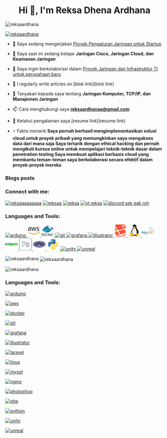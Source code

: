 <h1 align="center">Hi 👋, I'm Reksa Dhena Ardhana</h1>
<p align="left"> <img src="https://komarev.com/ghpvc/?username=reksaardhana&label=Profile%20views&color=0e75b6&style=flat" alt="reksaardhana" /> </p>

<p align="left"> <a href="https://github.com/ryo-ma/github-profile-trophy"><img src="https://github-profile-trophy.vercel.app/?username=reksaardhana" alt="reksaardhana" /></a> </p>


- 🔭 Saya sedang mengerjakan [Proyek Pengaturan Jaringan untuk Startup](https://brouwise.com)

- 🌱 Saya saat ini sedang belajar **Jaringan Cisco, Jaringan Cloud, dan Keamanan Jaringan**

- 👯 Saya ingin berkolaborasi dalam   [Proyek Jaringan dan Infrastruktur TI untuk perusahaan baru](https://github.com/reksaardhana/open-source-jaringan.git)

- 📝 I regularly write articles on [blok link](blok link)

- 💬 Tanyakan kepada saya tentang **Jaringan Komputer, TCP/IP, dan Manajemen Jaringan**

- 📫 Cara menghubungi saya **reksaardhanaa@gmail.com**

- 📄 Ketahui pengalaman saya [resume link](resume link)

- ⚡ Fakta menarik **Saya pernah berhasil mengimplementasikan solusi cloud untuk proyek pribadi yang memungkinkan saya mengakses data dari mana saja
Saya tertarik dengan ethical hacking dan pernah mengikuti kursus online untuk mempelajari teknik-teknik dasar dalam penetration testing
Saya membuat aplikasi berbasis cloud yang membantu teman-teman saya berkolaborasi secara efektif dalam proyek-proyek mereka**

### Blogs posts
<!-- BLOG-POST-LIST:START -->
<!-- BLOG-POST-LIST:END -->

<h3 align="left">Connect with me:</h3>
<p align="left">
<a href="https://twitter.com/ReksaArdhana" target="blank"><img align="center" src="https://raw.githubusercontent.com/rahuldkjain/github-profile-readme-generator/master/src/images/icons/Social/twitter.svg" alt="reksaaaaaaaaa" height="30" width="40" /></a>
<a href="https://fb.com/reksaa" target="blank"><img align="center" src="https://raw.githubusercontent.com/rahuldkjain/github-profile-readme-generator/master/src/images/icons/Social/facebook.svg" alt="reksaa" height="30" width="40" /></a>
<a href="https://instagram.com/reksa" target="blank"><img align="center" src="https://raw.githubusercontent.com/rahuldkjain/github-profile-readme-generator/master/src/images/icons/Social/instagram.svg" alt="reksa" height="30" width="40" /></a>
<a href="https://www.youtube.com/c/yt reksa" target="blank"><img align="center" src="https://raw.githubusercontent.com/rahuldkjain/github-profile-readme-generator/master/src/images/icons/Social/youtube.svg" alt="yt reksa" height="30" width="40" /></a>
<a href="https://discord.gg/discord sek gak roh" target="blank"><img align="center" src="https://raw.githubusercontent.com/rahuldkjain/github-profile-readme-generator/master/src/images/icons/Social/discord.svg" alt="discord sek gak roh" height="30" width="40" /></a>
</p>

<h3 align="left">Languages and Tools:</h3>
<p align="left"> <a href="https://www.arduino.cc/" target="_blank" rel="noreferrer"> <img src="https://cdn.worldvectorlogo.com/logos/arduino-1.svg" alt="arduino" width="40" height="40"/> </a> <a href="https://aws.amazon.com" target="_blank" rel="noreferrer"> <img src="https://raw.githubusercontent.com/devicons/devicon/master/icons/amazonwebservices/amazonwebservices-original-wordmark.svg" alt="aws" width="40" height="40"/> </a> <a href="https://www.docker.com/" target="_blank" rel="noreferrer"> <img src="https://raw.githubusercontent.com/devicons/devicon/master/icons/docker/docker-original-wordmark.svg" alt="docker" width="40" height="40"/> </a> <a href="https://git-scm.com/" target="_blank" rel="noreferrer"> <img src="https://www.vectorlogo.zone/logos/git-scm/git-scm-icon.svg" alt="git" width="40" height="40"/> </a> <a href="https://grafana.com" target="_blank" rel="noreferrer"> <img src="https://www.vectorlogo.zone/logos/grafana/grafana-icon.svg" alt="grafana" width="40" height="40"/> </a> <a href="https://www.adobe.com/in/products/illustrator.html" target="_blank" rel="noreferrer"> <img src="https://www.vectorlogo.zone/logos/adobe_illustrator/adobe_illustrator-icon.svg" alt="illustrator" width="40" height="40"/> </a> <a href="https://laravel.com/" target="_blank" rel="noreferrer"> <img src="https://raw.githubusercontent.com/devicons/devicon/master/icons/laravel/laravel-plain-wordmark.svg" alt="laravel" width="40" height="40"/> </a> <a href="https://www.linux.org/" target="_blank" rel="noreferrer"> <img src="https://raw.githubusercontent.com/devicons/devicon/master/icons/linux/linux-original.svg" alt="linux" width="40" height="40"/> </a> <a href="https://www.mysql.com/" target="_blank" rel="noreferrer"> <img src="https://raw.githubusercontent.com/devicons/devicon/master/icons/mysql/mysql-original-wordmark.svg" alt="mysql" width="40" height="40"/> </a> <a href="https://www.nginx.com" target="_blank" rel="noreferrer"> <img src="https://raw.githubusercontent.com/devicons/devicon/master/icons/nginx/nginx-original.svg" alt="nginx" width="40" height="40"/> </a> <a href="https://www.photoshop.com/en" target="_blank" rel="noreferrer"> <img src="https://raw.githubusercontent.com/devicons/devicon/master/icons/photoshop/photoshop-line.svg" alt="photoshop" width="40" height="40"/> </a> <a href="https://www.php.net" target="_blank" rel="noreferrer"> <img src="https://raw.githubusercontent.com/devicons/devicon/master/icons/php/php-original.svg" alt="php" width="40" height="40"/> </a> <a href="https://www.python.org" target="_blank" rel="noreferrer"> <img src="https://raw.githubusercontent.com/devicons/devicon/master/icons/python/python-original.svg" alt="python" width="40" height="40"/> </a> <a href="https://unity.com/" target="_blank" rel="noreferrer"> <img src="https://www.vectorlogo.zone/logos/unity3d/unity3d-icon.svg" alt="unity" width="40" height="40"/> </a> <a href="https://unrealengine.com/" target="_blank" rel="noreferrer"> <img src="https://raw.githubusercontent.com/kenangundogan/fontisto/036b7eca71aab1bef8e6a0518f7329f13ed62f6b/icons/svg/brand/unreal-engine.svg" alt="unreal" width="40" height="40"/> </a> </p>

<p><img align="left" src="https://github-readme-stats.vercel.app/api/top-langs?username=reksaardhana&show_icons=true&locale=en&layout=compact" alt="reksaardhana" /></p>

<p>&nbsp;<img align="center" src="https://github-readme-stats.vercel.app/api?username=reksaardhana&show_icons=true&locale=en" alt="reksaardhana" /></p>

<p><img align="center" src="https://github-readme-streak-stats.herokuapp.com/?user=reksaardhana&" alt="reksaardhana" /></p>

<h3 align="left">Languages and Tools:</h3>

<p align="left">
    <a href="https://www.arduino.cc/" target="_blank" rel="noreferrer"> 
        <img src="URL_GAMBAR_ARDUINO" alt="arduino" width="40" height="40"/> 
    </a>
</p>

<p align="left">
    <a href="https://aws.amazon.com" target="_blank" rel="noreferrer"> 
        <img src="URL_GAMBAR_AWS" alt="aws" width="40" height="40"/> 
    </a>
</p>

<p align="left">
    <a href="https://www.docker.com/" target="_blank" rel="noreferrer"> 
        <img src="URL_GAMBAR_DOCKER" alt="docker" width="40" height="40"/> 
    </a>
</p>

<p align="left">
    <a href="https://git-scm.com/" target="_blank" rel="noreferrer"> 
        <img src="URL_GAMBAR_GIT" alt="git" width="40" height="40"/> 
    </a>
</p>

<p align="left">
    <a href="https://grafana.com" target="_blank" rel="noreferrer"> 
        <img src="URL_GAMBAR_GRAFANA" alt="grafana" width="40" height="40"/> 
    </a>
</p>

<p align="left">
    <a href="https://www.adobe.com/in/products/illustrator.html" target="_blank" rel="noreferrer"> 
        <img src="URL_GAMBAR_ILLUSTRATOR" alt="illustrator" width="40" height="40"/> 
    </a>
</p>

<p align="left">
    <a href="https://laravel.com/" target="_blank" rel="noreferrer"> 
        <img src="URL_GAMBAR_LARAVEL" alt="laravel" width="40" height="40"/> 
    </a>
</p>

<p align="left">
    <a href="https://www.linux.org/" target="_blank" rel="noreferrer"> 
        <img src="URL_GAMBAR_LINUX" alt="linux" width="40" height="40"/> 
    </a>
</p>

<p align="left">
    <a href="https://www.mysql.com/" target="_blank" rel="noreferrer"> 
        <img src="URL_GAMBAR_MYSQL" alt="mysql" width="40" height="40"/> 
    </a>
</p>

<p align="left">
    <a href="https://www.nginx.com" target="_blank" rel="noreferrer"> 
        <img src="URL_GAMBAR_NGINX" alt="nginx" width="40" height="40"/> 
    </a>
</p>

<p align="left">
    <a href="https://www.photoshop.com/en" target="_blank" rel="noreferrer"> 
        <img src="URL_GAMBAR_PHOTOSHOP" alt="photoshop" width="40" height="40"/> 
    </a>
</p>

<p align="left">
    <a href="https://www.php.net" target="_blank" rel="noreferrer"> 
        <img src="URL_GAMBAR_PHP" alt="php" width="40" height="40"/> 
    </a>
</p>

<p align="left">
    <a href="https://www.python.org" target="_blank" rel="noreferrer"> 
        <img src="URL_GAMBAR_PYTHON" alt="python" width="40" height="40"/> 
    </a>
</p>

<p align="left">
    <a href="https://unity.com/" target="_blank" rel="noreferrer"> 
        <img src="URL_GAMBAR_UNITY" alt="unity" width="40" height="40"/> 
    </a>
</p>

<p align="left">
    <a href="https://unrealengine.com/" target="_blank" rel="noreferrer"> 
        <img src="URL_GAMBAR_UNREAL" alt="unreal" width="40" height="40"/> 
    </a>
</p>
